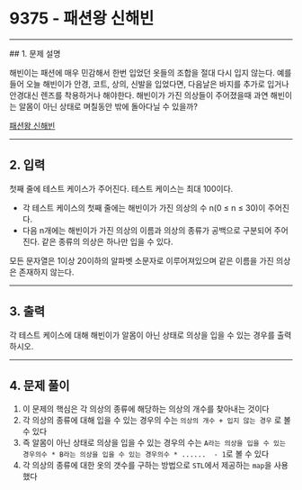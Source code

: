 # 9375 -  패션왕 신해빈

<hr/>
## 1. 문제 설명

해빈이는 패션에 매우 민감해서 한번 입었던 옷들의 조합을 절대 다시 입지 않는다. 예를 들어 오늘 해빈이가 안경, 코트, 상의, 신발을 입었다면, 다음날은 바지를 추가로 입거나 안경대신 렌즈를 착용하거나 해야한다. 해빈이가 가진 의상들이 주어졌을때 과연 해빈이는 알몸이 아닌 상태로 며칠동안 밖에 돌아다닐 수 있을까?

[패션왕 신해빈](<https://www.acmicpc.net/problem/9375>)

------

## 2. 입력

첫째 줄에 테스트 케이스가 주어진다. 테스트 케이스는 최대 100이다.

- 각 테스트 케이스의 첫째 줄에는 해빈이가 가진 의상의 수 n(0 ≤ n ≤ 30)이 주어진다.
- 다음 n개에는 해빈이가 가진 의상의 이름과 의상의 종류가 공백으로 구분되어 주어진다. 같은 종류의 의상은 하나만 입을 수 있다.

모든 문자열은 1이상 20이하의 알파벳 소문자로 이루어져있으며 같은 이름을 가진 의상은 존재하지 않는다.

------

## 3. 출력

각 테스트 케이스에 대해 해빈이가 알몸이 아닌 상태로 의상을 입을 수 있는 경우를 출력하시오.

------

## 4. 문제 풀이

1. 이 문제의 핵심은 각 의상의 종류에 해당하는 의상의 개수를 찾아내는 것이다
2. 각 의상의 종류에 대해 입을 수 있는 경우의 수는 `의상의 개수 + 입지 않는 경우` 로 볼 수 있다
3. 즉 알몸이 아닌 상태로 의상을 입을 수 있는 경우의 수는 `A라는 의상을 입을 수 있는 경우의수 * B라는 의상을 입을 수 있는 경우의수 * ......  - 1`로 볼 수 있다
4. 각 의상의 종류에 대한 옷의 갯수를 구하는 방법으로 `STL`에서 제공하는 `map`을 사용했다 

